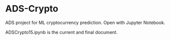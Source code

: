 # ADS-Crypto
ADS project for ML cryptocurrency prediction. Open with Jupyter Notebook.

ADSCrypto15.ipynb is the current and final document.
